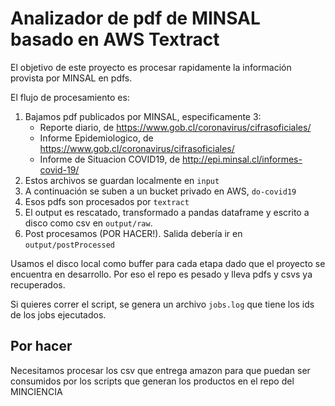 # Analizador de pdf de MINSAL basado en AWS Textract

El objetivo de este proyecto es procesar rapidamente la información provista por MINSAL en pdfs.

El flujo de procesamiento es:

 1. Bajamos pdf publicados por MINSAL, especificamente 3:
    * Reporte diario, de https://www.gob.cl/coronavirus/cifrasoficiales/
    * Informe Epidemiologico, de https://www.gob.cl/coronavirus/cifrasoficiales/
    * Informe de Situacion COVID19, de http://epi.minsal.cl/informes-covid-19/
 2. Estos archivos se guardan localmente en `input`
 3. A continuación se suben a un bucket privado en AWS, `do-covid19`
 4. Esos pdfs son procesados por `textract`
 5. El output es rescatado, transformado a pandas dataframe y escrito a disco como csv en `output/raw`.
 6. Post procesamos (POR HACER!). Salida debería ir en `output/postProcessed`
 
 Usamos el disco local como buffer para cada etapa dado que el proyecto se encuentra en desarrollo.
 Por eso el repo es pesado y lleva pdfs y csvs ya recuperados.
 
 Si quieres correr el script, se genera un archivo `jobs.log` que tiene los ids de los jobs ejecutados.
 
 ## Por hacer
 
 Necesitamos procesar los csv que entrega amazon para que puedan ser consumidos por los scripts que generan los
 productos en el repo del MINCIENCIA
